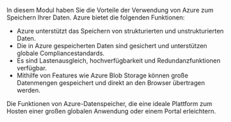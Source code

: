 In diesem Modul haben Sie die Vorteile der Verwendung von Azure zum Speichern Ihrer Daten. Azure bietet die folgenden Funktionen:

- Azure unterstützt das Speichern von strukturierten und unstrukturierten Daten.
- Die in Azure gespeicherten Daten sind gesichert und unterstützen globale Compliancestandards.
- Es sind Lastenausgleich, hochverfügbarkeit und Redundanzfunktionen verfügbar.
- Mithilfe von Features wie Azure Blob Storage können große Datenmengen gespeichert und direkt an den Browser übertragen werden.

Die Funktionen von Azure-Datenspeicher, die eine ideale Plattform zum Hosten einer großen globalen Anwendung oder einem Portal erleichtern.